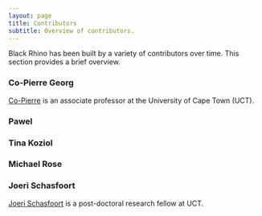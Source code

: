 ```yaml
---
layout: page
title: Contributors
subtitle: Overview of contributors.
---
```


Black Rhino has been built by a variety of contributors over time. This section provides a brief overview.

### Co-Pierre Georg
[Co-Pierre](https://cogeorg.github.io/) is an associate professor at the University of Cape Town (UCT).

### Pawel

### Tina Koziol

### Michael Rose


### Joeri Schasfoort
[Joeri Schasfoort](https://joerischasfoort.github.io/) is a post-doctoral research fellow at UCT.
